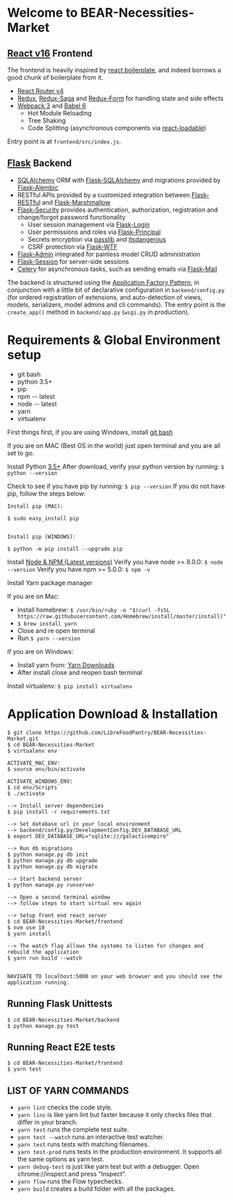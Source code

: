 # Welcome to BEAR-Necessities-Market

## [React v16](https://facebook.github.io/react/) Frontend

The frontend is heavily inspired by [react boilerplate](https://github.com/react-boilerplate/react-boilerplate), and indeed borrows a good chunk of boilerplate from it.

- [React Router v4](https://reacttraining.com/react-router/web)
- [Redux](http://redux.js.org/), [Redux-Saga](https://redux-saga.js.org/) and [Redux-Form](https://redux-form.com) for handling state and side effects
- [Webpack 3](https://webpack.js.org/) and [Babel 6](https://babeljs.io/)
   - Hot Module Reloading
   - Tree Shaking
   - Code Splitting (asynchronous components via [react-loadable](https://github.com/thejameskyle/react-loadable))

Entry point is at `frontend/src/index.js`.

## [Flask](http://flask.pocoo.org/) Backend

- [SQLAlchemy](http://docs.sqlalchemy.org/en/rel_1_1/) ORM with [Flask-SQLAlchemy](http://flask-sqlalchemy.pocoo.org/2.2/) and migrations provided by [Flask-Alembic](https://flask-alembic.readthedocs.io/en/stable/)
- RESTful APIs provided by a customized integration between [Flask-RESTful](http://flask-restful.readthedocs.io/en/latest/) and [Flask-Marshmallow](http://flask-marshmallow.readthedocs.io/en/latest/)
- [Flask-Security](https://flask-security.readthedocs.io/en/latest/) provides authentication, authorization, registration and change/forgot password functionality
   - User session management via [Flask-Login](https://flask-login.readthedocs.io/en/latest/)
   - User permissions and roles via [Flask-Principal](https://pythonhosted.org/Flask-Principal/)
   - Secrets encryption via [passlib](https://passlib.readthedocs.io/en/stable/) and [itsdangerous](https://pythonhosted.org/itsdangerous/)
   - CSRF protection via [Flask-WTF](https://flask-wtf.readthedocs.io/en/stable/)
- [Flask-Admin](https://flask-admin.readthedocs.io/en/latest/) integrated for painless model CRUD administration
- [Flask-Session](http://pythonhosted.org/Flask-Session/) for server-side sessions
- [Celery](http://www.celeryproject.org/) for asynchronous tasks, such as sending emails via [Flask-Mail](https://pythonhosted.org/Flask-Mail/)

The backend is structured using the [Application Factory Pattern](http://flask.pocoo.org/docs/0.12/patterns/appfactories/), in conjunction with a little bit of declarative configuration in `backend/config.py` (for ordered registration of extensions, and auto-detection of views, models, serializers, model admins and cli commands). The entry point is the `create_app()` method in `backend/app.py` (`wsgi.py` in production).


# Requirements & Global Environment setup

* git bash
* python 3.5+
* pip
* npm -- latest
* node -- latest
* yarn
* virtualenv


First things first, if you are using Windows, install [git bash](https://gitforwindows.org/)

If you are on MAC (Best OS in the world) just open terminal and you are all set to go.


Install Python [3.5+](https://www.python.org/downloads/)
    After download, verify your python version by running: `$ python --version`


Check to see if you have pip by running: `$ pip --version`
If you do not have pip, follow the steps below:


    Install pip (MAC):
    
    $ sudo easy_install pip
    
    
    Install pip (WINDOWS):
    
    $ python -m pip install --upgrade pip


Install [Node & NPM (Latest versions)](https://nodejs.org/en/download/)
Verify you have node >= 8.0.0: `$ node --version`
Verify you have npm >= 5.0.0: `$ npm -v`
    

Install Yarn package manager

If you are on Mac:
* Install homebrew: `$ /usr/bin/ruby -e "$(curl -fsSL https://raw.githubusercontent.com/Homebrew/install/master/install)"`
* `$ brew install yarn`   
* Close and re open terminal
* Run `$ yarn --version` 


If you are on Windows:
* Install yarn from: [Yarn Downloads](https://yarnpkg.com/en/)
* After install close and reopen bash terminal



Install virtualenv:
`$ pip install virtualenv`


# Application Download & Installation

```
$ git clone https://github.com/LibreFoodPantry/BEAR-Necessities-Market.git
$ cd BEAR-Necessities-Market
$ virtualenv env

ACTIVATE_MAC_ENV:
$ source env/bin/activate

ACTIVATE_WINDOWS_ENV:
$ cd env/Scripts
$ ./activate

--> Install server dependencies
$ pip install -r requirements.txt

--> Set database url in your local environment
--> backend/config.py/DevelopmentConfig.DEV_DATABASE_URL
$ export DEV_DATABASE_URL="sqlite:///galacticempire"

--> Run db migrations
$ python manage.py db init
$ python manage.py db upgrade
$ python manage.py db migrate

--> Start backend server
$ python manage.py runserver

--> Open a second terminal window
--> follow steps to start virtual env again

--> Setup front end react server
$ cd BEAR-Necessities-Market/frontend
$ nvm use 10
$ yarn install

--> The watch flag allows the systems to listen for changes and rebuild the application
$ yarn run build --watch 


NAVIGATE TO localhost:5000 on your web browser and you should see the application running.
```

## Running Flask Unittests
```
$ cd BEAR-Necessities-Market/backend
$ python manage.py test
```

## Running React E2E tests
```
$ cd BEAR-Necessities-Market/frontend
$ yarn test
```


## LIST OF YARN COMMANDS

* `yarn lint` checks the code style.
* `yarn linc` is like yarn lint but faster because it only checks files that differ in your branch.
* `yarn test` runs the complete test suite.
* `yarn test --watch` runs an interactive test watcher.
* `yarn test` <pattern> runs tests with matching filenames.
* `yarn test-prod` runs tests in the production environment. It supports all the same options as yarn test.
* `yarn debug-test` is just like yarn test but with a debugger. Open chrome://inspect and press “Inspect”.
* `yarn flow` runs the Flow typechecks.
* `yarn build` creates a build folder with all the packages.
